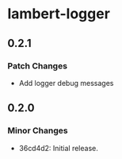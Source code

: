 # lambert-logger

## 0.2.1

### Patch Changes

- Add logger debug messages

## 0.2.0

### Minor Changes

- 36cd4d2: Initial release.

